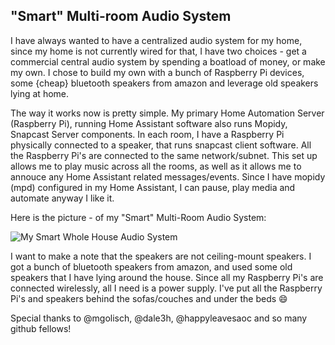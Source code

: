 ## "Smart" Multi-room Audio System

I have always wanted to have a centralized audio system for my home, since my home is not currently wired for that, I have two choices  - get a commercial central audio system by spending a boatload of money, or make my own. I chose to build my own with a bunch of Raspberry Pi devices, some {cheap} bluetooth speakers from amazon and leverage old speakers lying at home.

The way it works now is pretty simple. My primary Home Automation Server (Raspberry Pi), running Home Assistant software also runs Mopidy, Snapcast Server components. In each room, I have a Raspberry Pi physically connected to a speaker, that runs snapcast client software. All the Raspberry Pi's are connected to the same network/subnet. This set up allows me to play music across all the rooms, as well as it allows me to annouce any Home Assistant related messages/events. Since I have mopidy (mpd) configured in my Home Assistant, I can pause, play media and automate anyway I like it.

Here is the picture - of my "Smart" Multi-Room Audio System:

![My Smart Whole House Audio System ](https://github.com/skalavala/smarthome/blob/master/images/MultiroomAudioSystem-Kalavala.jpg)

I want to make a note that the speakers are not ceiling-mount speakers. I got a bunch of bluetooth speakers from amazon, and used some old speakers that I have lying around the house. Since all my Raspberry Pi's are connected wirelessly, all I need is a power supply. I've put all the Raspberry Pi's and speakers behind the sofas/couches and under the beds :smile:

Special thanks to @mgolisch, @dale3h, @happyleavesaoc and so many github fellows!
